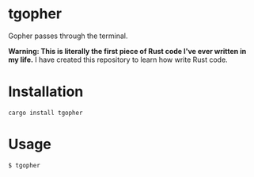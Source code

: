 # tgopher

Gopher passes through the terminal.

<!-- ![TGOPHER](https://raw.githubusercontent.com/hlts2/tgopher/master/tgopher.gif) -->

**Warning: This is literally the first piece of Rust code I've ever written in my life.** I have created this repository to learn how write Rust code.

# Installation

``
cargo install tgopher
``

# Usage

``
$ tgopher
``
